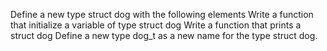 Define a new type struct dog with the following elements
Write a function that initialize a variable of type struct dog
Write a function that prints a struct dog
Define a new type dog_t as a new name for the type struct dog.


